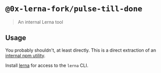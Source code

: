 # `@0x-lerna-fork/pulse-till-done`

> An internal Lerna tool

## Usage

You probably shouldn't, at least directly.
This is a direct extraction of an [internal npm utility](https://github.com/npm/cli/blob/f6ebf5e/lib/utils/pulse-till-done.js).

Install [lerna](https://www.npmjs.com/package/lerna) for access to the `lerna` CLI.
